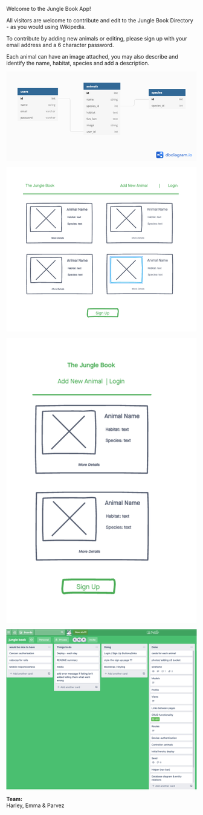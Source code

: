 Welcome to the Jungle Book App! 

All visitors are welcome to contribute and edit to the Jungle Book Directory - as you would using Wikipedia. 

To contribute by adding new animals or editing, please sign up with your email address and a 6 character password. 

Each animal can have an image attached, you may also describe and identify the name, habitat, species and add a description. 

![ERD Diagram](app/assets/images/Animals-ERD.png)

![Wireframe - Desktop](app/assets/images/Desktop.png)

![Wireframe - Mobile](app/assets/images/Phone.png)

![Trello Board](app/assets/images/Trello.png)

**Team:**  
Harley, Emma & Parvez 